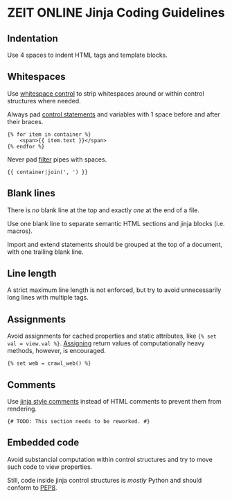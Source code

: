 # ZEIT ONLINE Jinja Coding Guidelines

## Indentation

Use 4 spaces to indent HTML tags and template blocks.

## Whitespaces

Use [whitespace control](http://jinja.pocoo.org/docs/templates/#whitespace-control)
to strip whitespaces around or within control structures where needed.

Always pad [control statements](http://jinja.pocoo.org/docs/templates/#list-of-control-structures)
and variables with 1 space before and after their braces.

```HTML+Django
{% for item in container %}
    <span>{{ item.text }}</span>
{% endfor %}
```

Never pad [filter](http://jinja.pocoo.org/docs/templates/#filters) pipes with spaces.

```HTML+Django
{{ container|join(', ') }}
```

## Blank lines

There is *no* blank line at the top and exactly *one* at the end of a file.

Use one blank line to separate semantic HTML sections and jinja blocks (i.e. macros).

Import and extend statements should be grouped at the top of a document, with
one trailing blank line.

## Line length

A strict maximum line length is not enforced, but try to avoid unnecessarily
long lines with multiple tags.

## Assignments

Avoid assignments for cached properties and static attributes, like
`{% set val = view.val %}`. [Assigning](http://jinja.pocoo.org/docs/templates/#assignments)
return values of computationally heavy methods, however, is encouraged.

```HTML+Django
{% set web = crawl_web() %}
```

## Comments

Use [jinja style comments](http://jinja.pocoo.org/docs/templates/#comments)
instead of HTML comments to prevent them from rendering.

```HTML+Django
{# TODO: This section needs to be reworked. #}
```

## Embedded code

Avoid substancial computation within control structures and try to move such
code to view properties.

Still, code inside jinja control structures is *mostly* Python and should
conform to [PEP8](https://www.python.org/dev/peps/pep-0008).
